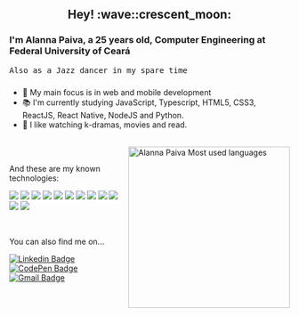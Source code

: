 
<!--
**alannapaiva/alannapaiva** is a ✨ _special_ ✨ repository because its `README.md` (this file) appears on your GitHub profile.

Here are some ideas to get you started:

- 🔭 I’m currently working on ...
- 🌱 I’m currently learning ...
- 👯 I’m looking to collaborate on ...
- 🤔 I’m looking for help with ...
- 💬 Ask me about ...
- 📫 How to reach me: ...
- 😄 Pronouns: ...
- ⚡ Fun fact: ...
-->

<h2 align="center"> Hey! :wave::crescent_moon:</h2>


###   I'm Alanna Paiva, a 25 years old, Computer Engineering at Federal University of Ceará 

<samp> Also as a Jazz dancer in my spare time </samp>
<!-- <p align="left"> <img src="https://komarev.com/ghpvc/?username=alannapaiva" alt="alanna" /></p> -->

###
 
- :dart: My main focus is in web and mobile development
- :books: I'm currently studying JavaScript, Typescript, HTML5, CSS3, ReactJS, React Native, NodeJS and Python.
- 💬 I like watching k-dramas, movies and read.
<!-- [Website](https://alannapaiva.github.io/site_pessoal_2020/) 💻 - Working on it. -->

<br> 
<img align="right" src="https://github-readme-stats.vercel.app/api/top-langs/?username=alannapaiva&layout=compact&theme=radical&border_color=FF69B4&title_color=FF69B4&bg_color=000" alt="Alanna Paiva Most used languages" width="290 height="400" />

<br>


And these are my known technologies:

<img src="https://img.shields.io/badge/-HTML-FF69B4" /> <img src="https://img.shields.io/badge/-CSS-FF69B4" /> <img src="https://img.shields.io/badge/-JavaScript-FF69B4" /> <img src="https://img.shields.io/badge/-C-FF69B4"/> <img src="https://img.shields.io/badge/-UI/UX-FF69B4"/> <img src="https://img.shields.io/badge/-Typescript-FF69B4"/> <img src="https://img.shields.io/badge/-ReactJS-FF69B4"/> <img src="https://img.shields.io/badge/-ReactNative-FF69B4"/> <img src="https://img.shields.io/badge/-Angular-FF69B4"/> <img src="https://img.shields.io/badge/-VueJS-FF69B4"/> <img src="https://img.shields.io/badge/-NodeJS-FF69B4"/> <img src="https://img.shields.io/badge/-Python-FF69B4"/> 

<br>

You can also find me on...
<!--
[![Linkedin Badge](<img src="https://img.shields.io/badge/-LinkedIn-blue?style=for-the-badge&logo=Linkedin&logoColor=white&link=https://www.linkedin.com/in/alanna-paiva-b26881169/)](https://www.linkedin.com/in/alanna-paiva-b26881169/))"/> <img src="https://img.shields.io/badge/-Gmail-red?style=for-the-badge&logo=Gmail&logoColor=white&link=mailto:alannapaiva1@hotmail.com)"/> <img src="https://img.shields.io/badge/-CodePen-black?style=for-the-badge&logo=Linkedin&logoColor=white&link=https://codepen.io/paivalanna)"/> -->

[![Linkedin Badge](https://img.shields.io/badge/-LinkedIn-black?style=flat-square&logo=Linkedin&logoColor=FF69B4&link=https://www.linkedin.com/in/alanna-paiva-b26881169/)](https://www.linkedin.com/in/alanna-paiva-b26881169/)
[![CodePen Badge](https://img.shields.io/badge/-CodePen-black?style=flat-square&logo=CodePen&logoColor=FF69B4&link=https://codepen.io/paivalanna)](https://codepen.io/paivalanna)
[![Gmail Badge](https://img.shields.io/badge/-Gmail-black?style=flat-square&logo=Gmail&logoColor=FF69B4&link=mailto:alannapaiva6@gmail.com)](mailto:alannapaiva6@gmail.com)
<br>
